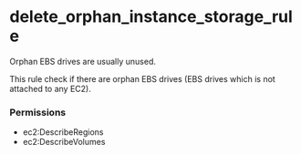# delete\_orphan\_instance\_storage\_rule

Orphan EBS drives are usually unused.

This rule check if there are orphan EBS drives \(EBS drives which is not attached to any EC2\).

### Permissions

* ec2:DescribeRegions
* ec2:DescribeVolumes

